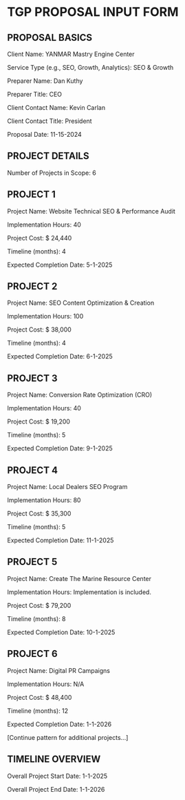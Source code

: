 # TGP PROPOSAL INPUT FORM



## PROPOSAL BASICS

Client Name:  YANMAR Mastry Engine Center

Service Type (e.g., SEO, Growth, Analytics): SEO & Growth  

Preparer Name:  Dan Kuthy

Preparer Title:  CEO

Client Contact Name:  Kevin Carlan

Client Contact Title:  President

Proposal Date:  11-15-2024

## PROJECT DETAILS

Number of Projects in Scope:  6

## PROJECT 1

Project Name:  Website Technical SEO & Performance Audit

Implementation Hours:  40

Project Cost: $  24,440

Timeline (months):  4

Expected Completion Date:  5-1-2025

## PROJECT 2

Project Name:  SEO Content Optimization & Creation

Implementation Hours:  100

Project Cost: $  38,000

Timeline (months):  4

Expected Completion Date:  6-1-2025

## PROJECT 3

Project Name:  Conversion Rate Optimization (CRO)

Implementation Hours:  40

Project Cost: $  19,200

Timeline (months):  5

Expected Completion Date:  9-1-2025

## PROJECT 4

Project Name:  Local Dealers SEO Program

Implementation Hours:  80

Project Cost: $  35,300

Timeline (months):  5

Expected Completion Date:  11-1-2025

## PROJECT 5

Project Name:  Create The Marine Resource Center

Implementation Hours:  Implementation is included.

Project Cost: $  79,200

Timeline (months):  8

Expected Completion Date:  10-1-2025

## PROJECT 6

Project Name:  Digital PR Campaigns

Implementation Hours:  N/A

Project Cost: $  48,400

Timeline (months):  12

Expected Completion Date:  1-1-2026

[Continue pattern for additional projects...]

## TIMELINE OVERVIEW

Overall Project Start Date:  1-1-2025

Overall Project End Date: 1-1-2026
